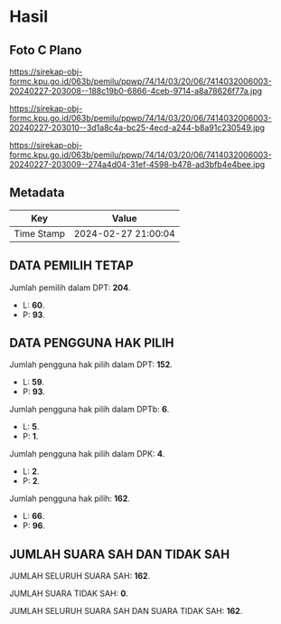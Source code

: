 # Hasil

## Foto C Plano

https://sirekap-obj-formc.kpu.go.id/063b/pemilu/ppwp/74/14/03/20/06/7414032006003-20240227-203008--188c19b0-6866-4ceb-9714-a8a78626f77a.jpg

https://sirekap-obj-formc.kpu.go.id/063b/pemilu/ppwp/74/14/03/20/06/7414032006003-20240227-203010--3d1a8c4a-bc25-4ecd-a244-b8a91c230549.jpg

https://sirekap-obj-formc.kpu.go.id/063b/pemilu/ppwp/74/14/03/20/06/7414032006003-20240227-203009--274a4d04-31ef-4598-b478-ad3bfb4e4bee.jpg


## Metadata

| Key        | Value               |
| ---------- | ------------------- |
| Time Stamp | 2024-02-27 21:00:04 |


## DATA PEMILIH TETAP

Jumlah pemilih dalam DPT: **204**.
 * L: **60**.
 * P: **93**.

## DATA PENGGUNA HAK PILIH

Jumlah pengguna hak pilih dalam DPT: **152**.
 * L: **59**.
 * P: **93**.

Jumlah pengguna hak pilih dalam DPTb: **6**.
 * L: **5**.
 * P: **1**.

Jumlah pengguna hak pilih dalam DPK: **4**.
 * L: **2**.
 * P: **2**.

Jumlah pengguna hak pilih: **162**.
 * L: **66**.
 * P: **96**.

## JUMLAH SUARA SAH DAN TIDAK SAH

JUMLAH SELURUH SUARA SAH: **162**.

JUMLAH SUARA TIDAK SAH: **0**.

JUMLAH SELURUH SUARA SAH DAN SUARA TIDAK SAH: **162**.



